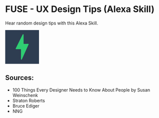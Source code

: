 # FUSE - UX Design Tips (Alexa Skill)
Hear random design tips with this Alexa Skill.

![FUSE logo](images/fuse--small.png)

## Sources:
* 100 Things Every Designer Needs to Know About People by Susan Weinschenk
* Straton Roberts
* Bruce Ediger
* NNG
